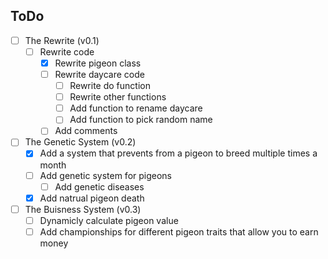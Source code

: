 ## ToDo
- [ ] The Rewrite (v0.1)
  - [ ] Rewrite code
    - [x] Rewrite pigeon class
    - [ ] Rewrite daycare code
      - [ ] Rewrite do function
      - [ ] Rewrite other functions
      - [ ] Add function to rename daycare
      - [ ] Add function to pick random name
    - [ ] Add comments
- [ ] The Genetic System (v0.2)
  - [x] Add a system that prevents from a pigeon to breed multiple times a month
  - [ ] Add genetic system for pigeons
    - [ ] Add genetic diseases
  - [x] Add natrual pigeon death
- [ ] The Buisness System (v0.3)
  - [ ] Dynamicly calculate pigeon value
  - [ ] Add championships for different pigeon traits that allow you to earn money
